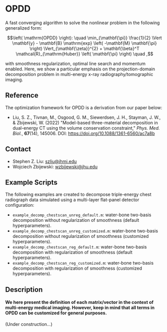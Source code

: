 # OPDD
A fast converging algorithm to solve the nonlinear problem in the following generalized form:

$$\left( \mathrm{OPDD} \right): \quad \min_{\mathbf{\pi}} \frac{1}{2} \Vert \mathbf{y} - \mathbf{B} \mathrm{exp} \left( -\mathbf{M} \mathbf{\pi} \right) \Vert_{\mathbf{\zeta}}^{2} + \mathbf{\beta}^T \mathcal{R}_{\mathrm{Huber}} \left( \mathbf{\pi} \right) \quad ,$$

with smoothness regularization, optimal line search and momentum enabled. Here, we show a particular emphasis on the projection-domain decomposition problem in multi-energy x-ray radiography/tomographic imaging.

## Reference
The optimization framework for OPDD is a derivation from our paper below:
- Liu, S. Z., Tivnan, M., Osgood, G. M., Siewerdsen, J. H., Stayman, J. W., & Zbijewski, W. (2022) "Model-based three-material decomposition in dual-energy CT using the volume conservation constraint," *Phys. Med. Biol.*, **67**(14), 145006. DOI: https://doi.org/10.1088/1361-6560/ac7a8b

## Contact
- Stephen Z. Liu: szliu@jhmi.edu
- Wojciech Zbijewski: wzbijewski@jhu.edu

## Example Scripts
The following examples are created to decompose triple-energy chest radiograph data simulated using a multi-layer flat-panel detector configuration:
- ```example_decomp_chestscan_unreg_default.m```: water-bone two-basis decomposition without regularization of smoothness (default hyperparameters).
- ```example_decomp_chestscan_unreg_customized.m```: water-bone two-basis decomposition without regularization of smoothness (customized hyperparameters).
- ```example_decomp_chestscan_reg_default.m```: water-bone two-basis decomposition with regularization of smoothness (default hyperparameters).
- ```example_decomp_chestscan_reg_customized.m```: water-bone two-basis decomposition with regularization of smoothness (customized hyperparameters).

## Description
#### We here present the definition of each matrix/vector in the context of multi-energy medical imaging. However, keep in mind that all terms in OPDD can be customized for general purposes.

(Under construction...)
